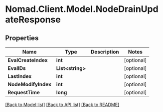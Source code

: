 # Nomad.Client.Model.NodeDrainUpdateResponse

## Properties

Name | Type | Description | Notes
------------ | ------------- | ------------- | -------------
**EvalCreateIndex** | **int** |  | [optional] 
**EvalIDs** | **List&lt;string&gt;** |  | [optional] 
**LastIndex** | **int** |  | [optional] 
**NodeModifyIndex** | **int** |  | [optional] 
**RequestTime** | **long** |  | [optional] 

[[Back to Model list]](../README.md#documentation-for-models) [[Back to API list]](../README.md#documentation-for-api-endpoints) [[Back to README]](../README.md)

